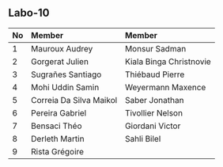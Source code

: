 ## Labo-10

|No| Member| Member|
|:---|:---|:---|
|1| Mauroux Audrey| Monsur Sadman|
|2| Gorgerat Julien| Kiala Binga Christnovie|
|3| Sugrañes Santiago| Thiébaud Pierre|
|4| Mohi Uddin Samin| Weyermann Maxence|
|5| Correia Da Silva Maikol| Saber Jonathan|
|6| Pereira Gabriel| Tivollier Nelson|
|7| Bensaci Théo| Giordani Victor|
|8| Derleth Martin| Sahli Bilel|
|9| Rista Grégoire|
